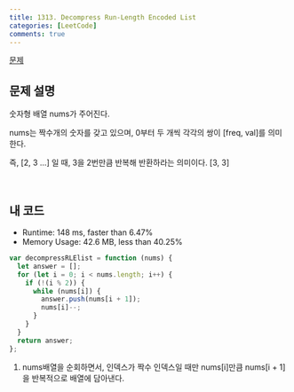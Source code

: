 ```yaml
---
title: 1313. Decompress Run-Length Encoded List
categories: [LeetCode]
comments: true
---
```


[문제](https://leetcode.com/problems/decompress-run-length-encoded-list/)

## 문제 설명

숫자형 배열 nums가 주어진다.

nums는 짝수개의 숫자를 갖고 있으며, 0부터 두 개씩 각각의 쌍이 [freq, val]를 의미한다.

즉, [2, 3 ...] 일 때, 3을 2번만큼 반복해 반환하라는 의미이다. [3, 3]

<br>

## 내 코드

- Runtime: 148 ms, faster than 6.47%
- Memory Usage: 42.6 MB, less than 40.25%

```js
var decompressRLElist = function (nums) {
  let answer = [];
  for (let i = 0; i < nums.length; i++) {
    if (!(i % 2)) {
      while (nums[i]) {
        answer.push(nums[i + 1]);
        nums[i]--;
      }
    }
  }
  return answer;
};
```

1. nums배열을 순회하면서, 인덱스가 짝수 인덱스일 때만 nums[i]만큼 nums[i + 1]을 반복적으로 배열에 담아낸다.
